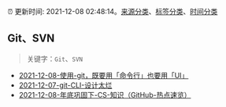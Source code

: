 :alarm_clock: 更新时间: 2021-12-08 02:48:14。[来源分类](../README.md)、[标签分类](../TAGS.md)、[时间分类](../TIMELINE.md)

## Git、SVN


> 关键字：`Git`、`SVN`



- [2021-12-08-使用-git，既要用「命令行」也要用「UI」](https://www.v2ex.com/t/820776) 
- [2021-12-07-git-CLI-设计太烂](https://www.v2ex.com/t/820770) 
- [2021-12-08-年底巩固下-CS-知识（GitHub-热点速览）](https://toutiao.io/k/anl6l5t) 